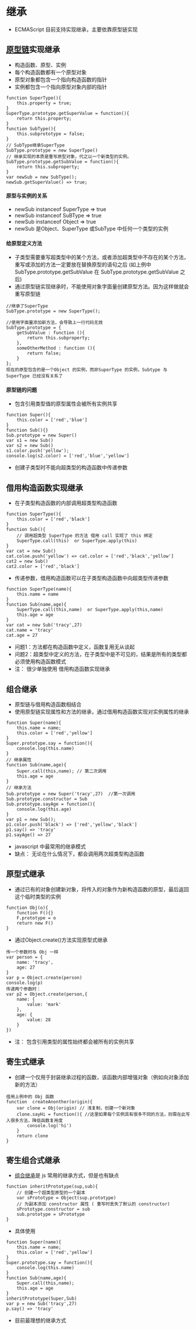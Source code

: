 # 继承

- ECMAScript 目前支持实现继承，主要依靠原型链实现

## [原型链](https://github.com/guozilin/guozilin.github.io/blob/master/document/javascript/prototype.md?_blank)实现继承
- 构造函数、原型、实例
- 每个构造函数都有一个原型对象
- 原型对象都包含一个指向构造函数的指针
- 实例都包含一个指向原型对象内部的指针
```
function SuperType(){
    this.property = true;
}
SuperType.prototype.getSuperValue = function(){
    return this.property;
}
function SubType(){
    this.subprototype = false;
}
// SubType继承SuperType
SubType.prototype = new SuperType() 
// 继承实现的本质是重写原型对象，代之以一个新类型的实例。
SubType.prototype.getSubValue = function(){
    return this.subproperty;
}
var newSub = new SubType();
newSub.getSuperValue() => true;

```
#### 原型与实例的关系
- newSub instanceof SuperType => true
- newSub instanceof SuBType => true
- newSub instanceof Object => true
- newSub 是Object、SuperType 或SubType 中任何一个类型的实例

#### 给原型定义方法
- 子类型需要重写超类型中的某个方法，或者添加超类型中不存在的某个方法，重写或添加的方法一定要放在替换原型的语句之后 (如上例中 SubType.prototype.getSubValue 在 SubType.prototype.getSubValue 之后)
- 通过原型链实现继承时，不能使用对象字面量创建原型方法。因为这样做就会重写原型链
```
//继承了SuperType
SubType.prototype = new SuperType();

//使用字面量添加新方法，会导致上一行代码无效
SubType.prototype = {
    getSubValue : function (){
        return this.subproperty;
    },
    someOtherMethod : function (){
        return false;
    }
};
现在的原型包含的是一个Object 的实例，而非SuperType 的实例，Subtype 与 SuperType 已经没有关系了
```
#### 原型链的问题
- 包含引用类型值的原型属性会被所有实例共享
```
function Super(){
    this.color = ['red','blue']
}
function Sub(){}
Sub.prototype = new Super()
var s1 = new Sub()
var s2 = new Sub()
s1.color.push('yellow');
console.log(s2.color) = ['red','blue','yellow']
```
- 创建子类型时不能向超类型的构造函数中传递参数

## 借用构造函数实现继承

- 在子类型构造函数的内部调用超类型构造函数
```
function SuperType(){
    this.color = ['red','black']
}
function Sub(){
    // 调用超类型 SuperType 的方法 借用 call 实现了 this 绑定
    SuperType.call(this)  or SuperType.apply(this)
}
var cat = new Sub()
cat.coloe.push('yellow') => cat.color = ['red','black','yellow']
cat2 = new Sub()
cat2.color = ['red','black']
```
- 传递参数，借用构造函数可以在子类型构造函数中向超类型传递参数
```
function SuperType(name){
    this.name = name
}
function Sub(name,age){
    SuperType.call(this,name)  or SuperType.apply(this,name)
    this.age = age
}
var cat = new Sub('tracy',27)
cat.name = 'tracy'
cat.age = 27
```
- 问题1：方法都在构造函数中定义，函数复用无从谈起
- 问题2：超类型中定义的方法，在子类型中是不可见的，结果是所有的类型都必须使用构造函数模式
- 注： 很少单独使用 借用构造函数实现继承

## <span id="group_inherit">组合继承</span>

- 原型链与借用构造函数相结合
- 使用原型链实现属性和方法的继承，通过借用构造函数实现对实例属性的继承
```
function Super(name){
    this.name = name;
    this.color = ['red','yellow']
}
Super.prototype.say = function(){
    console.log(this.name)
}
// 继承属性
function Sub(name,age){
    Super.call(this,name); // 第二次调用
    this.age = age
}
// 继承方法
Sub.prototype = new Super('tracy',27)  //第一次调用
Sub.prototype.constructor = Sub
Sub.prototype.sayAge = function(){
    console.log(this.age)
}
var p1 = new Sub();
p1.color.push('black') => ['red','yellow','black']
p1.say() => 'tracy'
p1.sayAge() => 27
```
- javascript 中最常用的继承模式
- 缺点： 无论在什么情况下，都会调用两次超类型构造函数

## 原型式继承

- 通过已有的对象创建新对象，将传入的对象作为新构造函数的原型，最后返回这个临时类型的实例
```
function Obj(o){
    function F(){}
    F.prototype = o
    return new F()
}
```
- 通过Object.create()方法实现原型式继承
```
传一个参数时与 Obj 一样
var person = {
    name: 'tracy',
    age: 27
}
var p = Object.create(person)
console.log(p)
传递两个参数时：
var p2 = Object.create(person,{
    name: {
        value: 'mark'
    },
    age: {
        value: 28
    }
})
```
- 注： 包含引用类型的属性始终都会被所有的实例共享

## 寄生式继承
- 创建一个仅用于封装继承过程的函数，该函数内部增强对象（例如向对象添加新的方法）
```
借用上例中的 Obj 函数
function  createAnonther(origin){
    var clone = Obj(origin) // 浅复制，创建一个新对象
    clone.sayHi = function(){ //这里如果每个实例具有很多不同的方法，则需在此写入很多方法，降低函数复用度
        console.log('hi')
    }
    return clone
}
```
## 寄生组合式继承
- [组合继承](#group_inherit)是 js 常用的继承方式，但是也有缺点
```
function inheritPrototype(sup,sub){
    // 创建一个超类型原型的一个副本
    var sPrototype = Object(sup.prototype)
    // 为副本添加 constructor 属性 ( 重写时丢失了默认的 constructor)
    sPrototype.constructor = sub
    sub.prototype = sPrototype
}
```
- 具体使用
```
function Super(name){
    this.name = name;
    this.color = ['red','yellow']
}
Super.prototype.say = function(){
    console.log(this.name)
}
function Sub(name,age){
    Super.call(this,name); 
    this.age = age
}
inheritPrototype(Super,Sub)
var p = new Sub('tracy',27)
p.say() => 'tracy'
```
- 目前最理想的继承方式